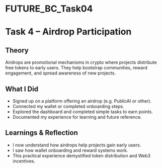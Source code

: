 # FUTURE_BC_Task04
# Task 4 – Airdrop Participation

## Theory  
Airdrops are promotional mechanisms in crypto where projects distribute free tokens to early users. They help bootstrap communities, reward engagement, and spread awareness of new projects.

## What I Did  
- Signed up on a platform offering an airdrop (e.g. PublicAI or other).  
- Connected my wallet or completed onboarding steps.  
- Explored the dashboard and completed simple tasks to earn points.  
- Documented my experience for learning and future reference.  

## Learnings & Reflection  
- I now understand how airdrops help projects gain early users.  
- I saw how wallet onboarding and reward systems work.  
- This practical experience demystified token distribution and Web3 incentives.
